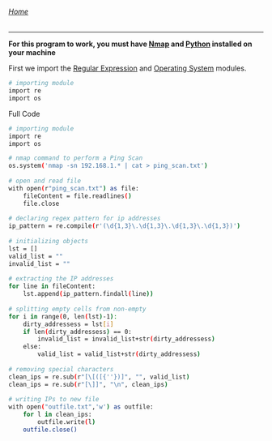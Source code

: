 ###### [Home](https://eddiegranados.github.io/Eduardo_Granados/)        

---

**For this program to work, you must have [Nmap](https://nmap.org/download.html) and [Python](https://www.python.org/downloads/) installed on your machine**

First we  import the [Regular Expression](https://docs.python.org/3/library/re.html#) and [Operating System](https://docs.python.org/3/library/os.html#) modules.
```bash
# importing module      
import re       
import os         
```


Full Code
```bash
# importing module      
import re       
import os              

# nmap command to perform a Ping Scan       
os.system('nmap -sn 192.168.1.* | cat > ping_scan.txt')             
        
# open and read file        
with open(r"ping_scan.txt") as file:        
    fileContent = file.readlines()      
    file.close      
        
# declaring regex pattern for ip addresses      
ip_pattern = re.compile(r'(\d{1,3}\.\d{1,3}\.\d{1,3}\.\d{1,3})')        
        
# initializing objects      
lst = []        
valid_list = ""     
invalid_list = ""       
        
# extracting the IP addresses       
for line in fileContent:        
    lst.append(ip_pattern.findall(line))        
        
# splitting empty cells from non-empty      
for i in range(0, len(lst)-1):      
    dirty_addressess = lst[i]       
    if len(dirty_addressess) == 0:      
        invalid_list = invalid_list+str(dirty_addressess)       
    else:       
        valid_list = valid_list+str(dirty_addressess)       
        
# removing special characters       
clean_ips = re.sub(r"[\[([{''})]", "", valid_list)      
clean_ips = re.sub(r"[\]]", "\n", clean_ips)        
        
# writing IPs to new file       
with open("outfile.txt",'w') as outfile:        
    for l in clean_ips:     
        outfile.write(l)        
    outfile.close()     
```